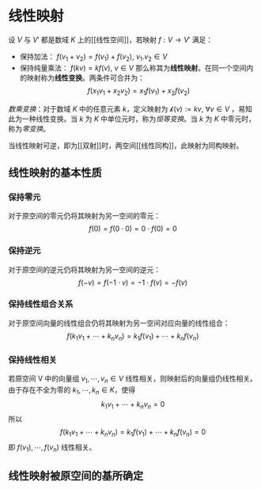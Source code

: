 # 线性映射

设 $V$ 与 $V'$ 都是数域 $K$ 上的[[线性空间]]，若映射 $f : V \to V'$ 满足：
+ 保持加法： $f(v_1+v_2)=f(v_1)+f(v_2),\ v_1.v_2 \in V$
+ 保持纯量乘法： $f(kv)=kf(v),\ v \in V$
那么称其为**线性映射**。在同一个空间内的映射称为**线性变换**。两条件可合并为：
$$ f(x_1v_1+x_2v_2)=x_1f(v_1)+x_2f(v_2) $$

*数乘变换*：对于数域 $K$ 中的任意元素 $k$，定义映射为 $\mathcal{k}(v):=k v,\ \forall v \in V$ ，易知此为一种线性变换。当 $k$ 为 $K$ 中单位元时，称为*恒等变换*。当 $k$ 为 $K$ 中零元时，称为*零变换*。

当线性映射可逆，即为[[双射]]时，两空间[[线性同构]]，此映射为同构映射。
## 线性映射的基本性质

### 保持零元

对于原空间的零元仍将其映射为另一空间的零元：
$$ f(0)=f(0 \cdot 0)=0\cdot f(0)=0 $$

### 保持逆元

对于原空间的逆元仍将其映射为另一空间的逆元：
$$  f(-v)=f(-1 \cdot v)=-1 \cdot f(v)=-f(v)  $$

### 保持线性组合关系

对于原空间向量的线性组合仍将其映射为另一空间对应向量的线性组合：
$$f(k_1v_1+\cdots+k_n v_n)=k_1f(v_1)+\cdots+k_n f(v_n)$$

### 保持线性相关

若原空间 V 中的向量组 $v_1,\cdots,v_n \in V$ 线性相关，则映射后的向量组仍线性相关。
由于存在不全为零的 $k_1,\cdots,k_n \in K$，使得
$$ k_1v_1+\cdots+k_n v_n=0 $$
所以
$$ f(k_1v_1+\cdots+k_n v_n)=k_1f(v_1)+\cdots+k_n f(v_n)=0 $$
即 $f(v_1),\cdots,f(v_n)$ 线性相关。

## 线性映射被原空间的基所确定

